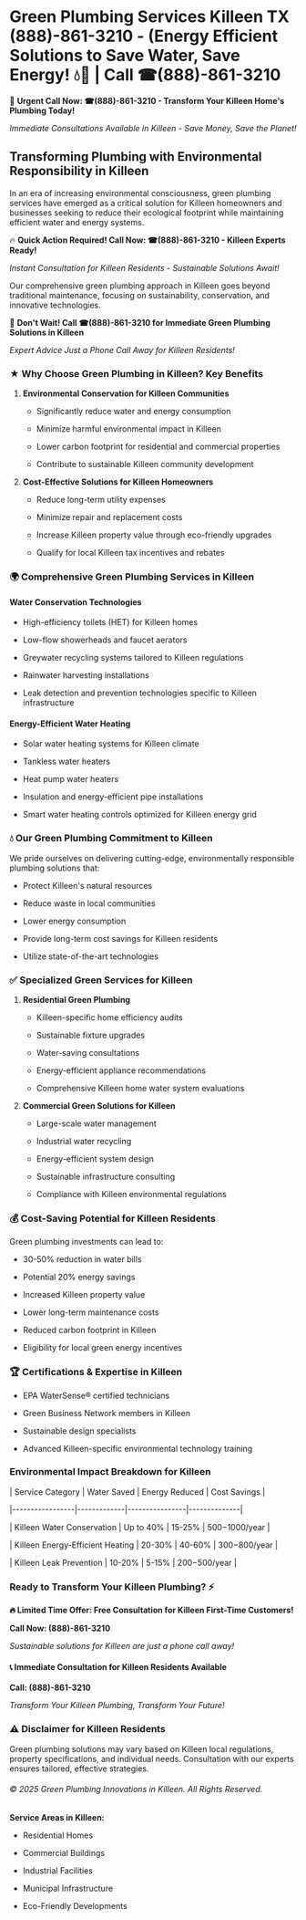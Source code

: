 # Green Plumbing Services Killeen TX (888)-861-3210 - (Energy Efficient Solutions to Save Water, Save Energy! 💧🌿 | Call ☎(888)-861-3210

🚨 **Urgent Call Now: ☎(888)-861-3210 - Transform Your Killeen Home's Plumbing Today!**
*Immediate Consultations Available in Killeen - Save Money, Save the Planet!*

## Transforming Plumbing with Environmental Responsibility in Killeen

In an era of increasing environmental consciousness, green plumbing services have emerged as a critical solution for Killeen homeowners and businesses seeking to reduce their ecological footprint while maintaining efficient water and energy systems. 

🔥 **Quick Action Required! Call Now: ☎(888)-861-3210 - Killeen Experts Ready!**
*Instant Consultation for Killeen Residents - Sustainable Solutions Await!*

Our comprehensive green plumbing approach in Killeen goes beyond traditional maintenance, focusing on sustainability, conservation, and innovative technologies.

🚨 **Don't Wait! Call ☎(888)-861-3210 for Immediate Green Plumbing Solutions in Killeen**
*Expert Advice Just a Phone Call Away for Killeen Residents!*

### ★ Why Choose Green Plumbing in Killeen? Key Benefits

1. **Environmental Conservation for Killeen Communities** 
   - Significantly reduce water and energy consumption
   - Minimize harmful environmental impact in Killeen
   - Lower carbon footprint for residential and commercial properties
   - Contribute to sustainable Killeen community development

2. **Cost-Effective Solutions for Killeen Homeowners** 
   - Reduce long-term utility expenses
   - Minimize repair and replacement costs
   - Increase Killeen property value through eco-friendly upgrades
   - Qualify for local Killeen tax incentives and rebates

### 🌍 Comprehensive Green Plumbing Services in Killeen

#### Water Conservation Technologies
- High-efficiency toilets (HET) for Killeen homes
- Low-flow showerheads and faucet aerators
- Greywater recycling systems tailored to Killeen regulations
- Rainwater harvesting installations
- Leak detection and prevention technologies specific to Killeen infrastructure

#### Energy-Efficient Water Heating
- Solar water heating systems for Killeen climate
- Tankless water heaters
- Heat pump water heaters
- Insulation and energy-efficient pipe installations
- Smart water heating controls optimized for Killeen energy grid

### 💧 Our Green Plumbing Commitment to Killeen

We pride ourselves on delivering cutting-edge, environmentally responsible plumbing solutions that:
- Protect Killeen's natural resources
- Reduce waste in local communities
- Lower energy consumption
- Provide long-term cost savings for Killeen residents
- Utilize state-of-the-art technologies

### ✅ Specialized Green Services for Killeen

1. **Residential Green Plumbing**
   - Killeen-specific home efficiency audits
   - Sustainable fixture upgrades
   - Water-saving consultations
   - Energy-efficient appliance recommendations
   - Comprehensive Killeen home water system evaluations

2. **Commercial Green Solutions for Killeen**
   - Large-scale water management
   - Industrial water recycling
   - Energy-efficient system design
   - Sustainable infrastructure consulting
   - Compliance with Killeen environmental regulations

### 💰 Cost-Saving Potential for Killeen Residents

Green plumbing investments can lead to:
- 30-50% reduction in water bills
- Potential 20% energy savings
- Increased Killeen property value
- Lower long-term maintenance costs
- Reduced carbon footprint in Killeen
- Eligibility for local green energy incentives

### 🏆 Certifications & Expertise in Killeen

- EPA WaterSense® certified technicians
- Green Business Network members in Killeen
- Sustainable design specialists
- Advanced Killeen-specific environmental technology training

### Environmental Impact Breakdown for Killeen

| Service Category | Water Saved | Energy Reduced | Cost Savings |
|-----------------|-------------|----------------|--------------|
| Killeen Water Conservation | Up to 40% | 15-25% | $500-$1000/year |
| Killeen Energy-Efficient Heating | 20-30% | 40-60% | $300-$800/year |
| Killeen Leak Prevention | 10-20% | 5-15% | $200-$500/year |

### Ready to Transform Your Killeen Plumbing? ⚡

**🔥 Limited Time Offer: Free Consultation for Killeen First-Time Customers!**

**Call Now: (888)-861-3210**
*Sustainable solutions for Killeen are just a phone call away!*

#### 📞 Immediate Consultation for Killeen Residents Available

**Call: (888)-861-3210**
*Transform Your Killeen Plumbing, Transform Your Future!*

### ⚠️ Disclaimer for Killeen Residents

Green plumbing solutions may vary based on Killeen local regulations, property specifications, and individual needs. Consultation with our experts ensures tailored, effective strategies.

###### © 2025 Green Plumbing Innovations in Killeen. All Rights Reserved.

**Service Areas in Killeen:** 
- Residential Homes
- Commercial Buildings
- Industrial Facilities
- Municipal Infrastructure
- Eco-Friendly Developments